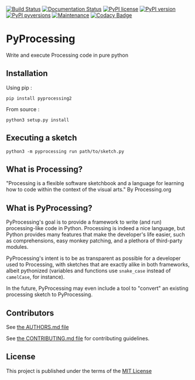 [![Build Status](https://travis-ci.com/Dogeek/pyprocessing.svg?branch=master)](https://travis-ci.com/Dogeek/pyprocessing)
[![Documentation Status](https://readthedocs.org/projects/pyprocessing/badge/?version=latest)](https://pyprocessing.readthedocs.io/en/latest/?badge=latest)
[![PyPI license](https://img.shields.io/pypi/l/pyprocessing2.svg)](https://pypi.python.org/pypi/pyprocessing2/)
[![PyPI version](https://badge.fury.io/py/pyprocessing2.svg)](https://badge.fury.io/py/pyprocessing2)
[![PyPI pyversions](https://img.shields.io/pypi/pyversions/pyprocessing2.svg)](https://pypi.python.org/pypi/pyprocessing2/)
[![Maintenance](https://img.shields.io/badge/Maintained%3F-yes-green.svg)](https://GitHub.com/Dogeek/pyprocessing/graphs/commit-activity)
[![Codacy Badge](https://app.codacy.com/project/badge/Grade/459686cbb6914b5bb93d0400afcadbc5)](https://www.codacy.com/manual/Dogeek/pyprocessing/dashboard?utm_source=github.com&amp;utm_medium=referral&amp;utm_content=Dogeek/pyprocessing&amp;utm_campaign=Badge_Grade)

# PyProcessing

Write and execute Processing code in pure python

## Installation

Using pip :

`pip install pyprocessing2`

From source :

`python3 setup.py install`

## Executing a sketch

`python3 -m pyprocessing run path/to/sketch.py`


## What is Processing?

"Processing is a flexible software sketchbook and a language for learning how to code within the context of the visual arts." By Processing.org

## What is PyProcessing?

PyProcessing's goal is to provide a framework to write (and run) processing-like code in Python. Processing is indeed a nice language, but Python provides many features that make the developer's life easier, such as comprehensions, easy monkey patching, and a plethora of third-party modules.

PyProcessing's intent is to be as transparent as possible for a developer used to Processing, with sketches that are exactly alike in both frameworks, albeit pythonized (variables and functions use `snake_case` instead of `camelCase`, for instance).

In the future, PyProcessing may even include a tool to "convert" an existing processing sketch to PyProcessing.

## Contributors

See [the AUTHORS.md file](../master/AUTHORS.md)

See [the CONTRIBUTING.md file](../master/CONTRIBUTING.md) for contributing guidelines.

## License

This project is published under the terms of the [MIT License](../blob/master/LICENSE)
